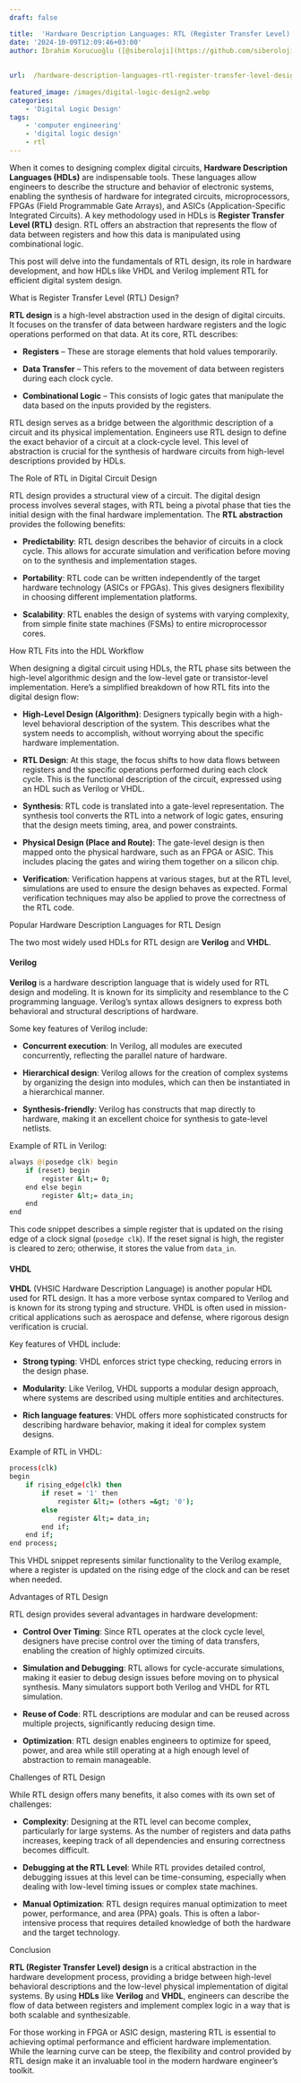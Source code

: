 ```yaml
---
draft: false

title:  'Hardware Description Languages: RTL (Register Transfer Level) Design'
date: '2024-10-09T12:09:46+03:00'
author: İbrahim Korucuoğlu ([@siberoloji](https://github.com/siberoloji))
 
 
url:  /hardware-description-languages-rtl-register-transfer-level-design/
 
featured_image: /images/digital-logic-design2.webp
categories:
    - 'Digital Logic Design'
tags:
    - 'computer engineering'
    - 'digital logic design'
    - rtl
---
```



When it comes to designing complex digital circuits, **Hardware Description Languages (HDLs)** are indispensable tools. These languages allow engineers to describe the structure and behavior of electronic systems, enabling the synthesis of hardware for integrated circuits, microprocessors, FPGAs (Field Programmable Gate Arrays), and ASICs (Application-Specific Integrated Circuits). A key methodology used in HDLs is **Register Transfer Level (RTL)** design. RTL offers an abstraction that represents the flow of data between registers and how this data is manipulated using combinational logic.



This post will delve into the fundamentals of RTL design, its role in hardware development, and how HDLs like VHDL and Verilog implement RTL for efficient digital system design.



What is Register Transfer Level (RTL) Design?



**RTL design** is a high-level abstraction used in the design of digital circuits. It focuses on the transfer of data between hardware registers and the logic operations performed on that data. At its core, RTL describes:


* **Registers** – These are storage elements that hold values temporarily.

* **Data Transfer** – This refers to the movement of data between registers during each clock cycle.

* **Combinational Logic** – This consists of logic gates that manipulate the data based on the inputs provided by the registers.




RTL design serves as a bridge between the algorithmic description of a circuit and its physical implementation. Engineers use RTL design to define the exact behavior of a circuit at a clock-cycle level. This level of abstraction is crucial for the synthesis of hardware circuits from high-level descriptions provided by HDLs.



The Role of RTL in Digital Circuit Design



RTL design provides a structural view of a circuit. The digital design process involves several stages, with RTL being a pivotal phase that ties the initial design with the final hardware implementation. The **RTL abstraction** provides the following benefits:


* **Predictability**: RTL design describes the behavior of circuits in a clock cycle. This allows for accurate simulation and verification before moving on to the synthesis and implementation stages.

* **Portability**: RTL code can be written independently of the target hardware technology (ASICs or FPGAs). This gives designers flexibility in choosing different implementation platforms.

* **Scalability**: RTL enables the design of systems with varying complexity, from simple finite state machines (FSMs) to entire microprocessor cores.




How RTL Fits into the HDL Workflow



When designing a digital circuit using HDLs, the RTL phase sits between the high-level algorithmic design and the low-level gate or transistor-level implementation. Here’s a simplified breakdown of how RTL fits into the digital design flow:


* **High-Level Design (Algorithm)**: Designers typically begin with a high-level behavioral description of the system. This describes what the system needs to accomplish, without worrying about the specific hardware implementation.

* **RTL Design**: At this stage, the focus shifts to how data flows between registers and the specific operations performed during each clock cycle. This is the functional description of the circuit, expressed using an HDL such as Verilog or VHDL.

* **Synthesis**: RTL code is translated into a gate-level representation. The synthesis tool converts the RTL into a network of logic gates, ensuring that the design meets timing, area, and power constraints.

* **Physical Design (Place and Route)**: The gate-level design is then mapped onto the physical hardware, such as an FPGA or ASIC. This includes placing the gates and wiring them together on a silicon chip.

* **Verification**: Verification happens at various stages, but at the RTL level, simulations are used to ensure the design behaves as expected. Formal verification techniques may also be applied to prove the correctness of the RTL code.




Popular Hardware Description Languages for RTL Design



The two most widely used HDLs for RTL design are **Verilog** and **VHDL**.


#### Verilog



**Verilog** is a hardware description language that is widely used for RTL design and modeling. It is known for its simplicity and resemblance to the C programming language. Verilog’s syntax allows designers to express both behavioral and structural descriptions of hardware.



Some key features of Verilog include:


* **Concurrent execution**: In Verilog, all modules are executed concurrently, reflecting the parallel nature of hardware.

* **Hierarchical design**: Verilog allows for the creation of complex systems by organizing the design into modules, which can then be instantiated in a hierarchical manner.

* **Synthesis-friendly**: Verilog has constructs that map directly to hardware, making it an excellent choice for synthesis to gate-level netlists.




Example of RTL in Verilog:


```bash
always @(posedge clk) begin
    if (reset) begin
        register &lt;= 0;
    end else begin
        register &lt;= data_in;
    end
end
```



This code snippet describes a simple register that is updated on the rising edge of a clock signal (`posedge clk`). If the reset signal is high, the register is cleared to zero; otherwise, it stores the value from `data_in`.


#### VHDL



**VHDL** (VHSIC Hardware Description Language) is another popular HDL used for RTL design. It has a more verbose syntax compared to Verilog and is known for its strong typing and structure. VHDL is often used in mission-critical applications such as aerospace and defense, where rigorous design verification is crucial.



Key features of VHDL include:


* **Strong typing**: VHDL enforces strict type checking, reducing errors in the design phase.

* **Modularity**: Like Verilog, VHDL supports a modular design approach, where systems are described using multiple entities and architectures.

* **Rich language features**: VHDL offers more sophisticated constructs for describing hardware behavior, making it ideal for complex system designs.




Example of RTL in VHDL:


```bash
process(clk)
begin
    if rising_edge(clk) then
        if reset = '1' then
            register &lt;= (others =&gt; '0');
        else
            register &lt;= data_in;
        end if;
    end if;
end process;
```



This VHDL snippet represents similar functionality to the Verilog example, where a register is updated on the rising edge of the clock and can be reset when needed.



Advantages of RTL Design



RTL design provides several advantages in hardware development:


* **Control Over Timing**: Since RTL operates at the clock cycle level, designers have precise control over the timing of data transfers, enabling the creation of highly optimized circuits.

* **Simulation and Debugging**: RTL allows for cycle-accurate simulations, making it easier to debug design issues before moving on to physical synthesis. Many simulators support both Verilog and VHDL for RTL simulation.

* **Reuse of Code**: RTL descriptions are modular and can be reused across multiple projects, significantly reducing design time.

* **Optimization**: RTL design enables engineers to optimize for speed, power, and area while still operating at a high enough level of abstraction to remain manageable.




Challenges of RTL Design



While RTL design offers many benefits, it also comes with its own set of challenges:


* **Complexity**: Designing at the RTL level can become complex, particularly for large systems. As the number of registers and data paths increases, keeping track of all dependencies and ensuring correctness becomes difficult.

* **Debugging at the RTL Level**: While RTL provides detailed control, debugging issues at this level can be time-consuming, especially when dealing with low-level timing issues or complex state machines.

* **Manual Optimization**: RTL design requires manual optimization to meet power, performance, and area (PPA) goals. This is often a labor-intensive process that requires detailed knowledge of both the hardware and the target technology.




Conclusion



**RTL (Register Transfer Level) design** is a critical abstraction in the hardware development process, providing a bridge between high-level behavioral descriptions and the low-level physical implementation of digital systems. By using **HDLs** like **Verilog** and **VHDL**, engineers can describe the flow of data between registers and implement complex logic in a way that is both scalable and synthesizable.



For those working in FPGA or ASIC design, mastering RTL is essential to achieving optimal performance and efficient hardware implementation. While the learning curve can be steep, the flexibility and control provided by RTL design make it an invaluable tool in the modern hardware engineer’s toolkit.
